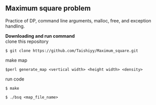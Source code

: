 ## Maximum square problem
Practice of DP, command line arguments, malloc, free, and exception handling. 

**Downloading and run command**  
clone this repository
```
$ git clone https://github.com/Taishiyy/Maximum_square.git
```
make map
```
$perl generate_map <vertical width> <height width> <density>
```
run code
```
$ make
```
```
$ ./bsq <map_file_name>
``` 
